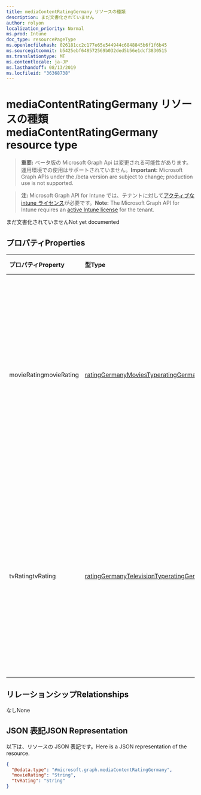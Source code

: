 ```yaml
---
title: mediaContentRatingGermany リソースの種類
description: まだ文書化されていません
author: rolyon
localization_priority: Normal
ms.prod: Intune
doc_type: resourcePageType
ms.openlocfilehash: 026181cc2c177e65e544944c6848845b6f1f6b45
ms.sourcegitcommit: b5425ebf648572569b032ded5b56e1dcf3830515
ms.translationtype: MT
ms.contentlocale: ja-JP
ms.lasthandoff: 08/13/2019
ms.locfileid: "36368738"
---
```

# <a name="mediacontentratinggermany-resource-type"></a><span data-ttu-id="89f05-103">mediaContentRatingGermany リソースの種類</span><span class="sxs-lookup"><span data-stu-id="89f05-103">mediaContentRatingGermany resource type</span></span>

> <span data-ttu-id="89f05-104">**重要:** ベータ版の Microsoft Graph Api は変更される可能性があります。運用環境での使用はサポートされていません。</span><span class="sxs-lookup"><span data-stu-id="89f05-104">**Important:** Microsoft Graph APIs under the /beta version are subject to change; production use is not supported.</span></span>

> <span data-ttu-id="89f05-105">**注:** Microsoft Graph API for Intune では、テナントに対して[アクティブな intune ライセンス](https://go.microsoft.com/fwlink/?linkid=839381)が必要です。</span><span class="sxs-lookup"><span data-stu-id="89f05-105">**Note:** The Microsoft Graph API for Intune requires an [active Intune license](https://go.microsoft.com/fwlink/?linkid=839381) for the tenant.</span></span>

<span data-ttu-id="89f05-106">まだ文書化されていません</span><span class="sxs-lookup"><span data-stu-id="89f05-106">Not yet documented</span></span>

## <a name="properties"></a><span data-ttu-id="89f05-107">プロパティ</span><span class="sxs-lookup"><span data-stu-id="89f05-107">Properties</span></span>
|<span data-ttu-id="89f05-108">プロパティ</span><span class="sxs-lookup"><span data-stu-id="89f05-108">Property</span></span>|<span data-ttu-id="89f05-109">型</span><span class="sxs-lookup"><span data-stu-id="89f05-109">Type</span></span>|<span data-ttu-id="89f05-110">説明</span><span class="sxs-lookup"><span data-stu-id="89f05-110">Description</span></span>|
|:---|:---|:---|
|<span data-ttu-id="89f05-111">movieRating</span><span class="sxs-lookup"><span data-stu-id="89f05-111">movieRating</span></span>|[<span data-ttu-id="89f05-112">ratingGermanyMoviesType</span><span class="sxs-lookup"><span data-stu-id="89f05-112">ratingGermanyMoviesType</span></span>](../resources/intune-deviceconfig-ratinggermanymoviestype.md)|<span data-ttu-id="89f05-113">ドイツ向けに選択されている映画のレーティング。</span><span class="sxs-lookup"><span data-stu-id="89f05-113">Movies rating selected for Germany.</span></span> <span data-ttu-id="89f05-114">可能な値は、`allAllowed`、`allBlocked`、`general`、`agesAbove6`、`agesAbove12`、`agesAbove16`、`adults` です。</span><span class="sxs-lookup"><span data-stu-id="89f05-114">Possible values are: `allAllowed`, `allBlocked`, `general`, `agesAbove6`, `agesAbove12`, `agesAbove16`, `adults`.</span></span>|
|<span data-ttu-id="89f05-115">tvRating</span><span class="sxs-lookup"><span data-stu-id="89f05-115">tvRating</span></span>|[<span data-ttu-id="89f05-116">ratingGermanyTelevisionType</span><span class="sxs-lookup"><span data-stu-id="89f05-116">ratingGermanyTelevisionType</span></span>](../resources/intune-deviceconfig-ratinggermanytelevisiontype.md)|<span data-ttu-id="89f05-117">ドイツ向けに選択されているテレビのレーティング。</span><span class="sxs-lookup"><span data-stu-id="89f05-117">TV rating selected for Germany.</span></span> <span data-ttu-id="89f05-118">可能な値は、`allAllowed`、`allBlocked`、`general`、`agesAbove6`、`agesAbove12`、`agesAbove16`、`adults` です。</span><span class="sxs-lookup"><span data-stu-id="89f05-118">Possible values are: `allAllowed`, `allBlocked`, `general`, `agesAbove6`, `agesAbove12`, `agesAbove16`, `adults`.</span></span>|

## <a name="relationships"></a><span data-ttu-id="89f05-119">リレーションシップ</span><span class="sxs-lookup"><span data-stu-id="89f05-119">Relationships</span></span>
<span data-ttu-id="89f05-120">なし</span><span class="sxs-lookup"><span data-stu-id="89f05-120">None</span></span>

## <a name="json-representation"></a><span data-ttu-id="89f05-121">JSON 表記</span><span class="sxs-lookup"><span data-stu-id="89f05-121">JSON Representation</span></span>
<span data-ttu-id="89f05-122">以下は、リソースの JSON 表記です。</span><span class="sxs-lookup"><span data-stu-id="89f05-122">Here is a JSON representation of the resource.</span></span>
<!-- {
  "blockType": "resource",
  "@odata.type": "microsoft.graph.mediaContentRatingGermany"
}
-->
``` json
{
  "@odata.type": "#microsoft.graph.mediaContentRatingGermany",
  "movieRating": "String",
  "tvRating": "String"
}
```




